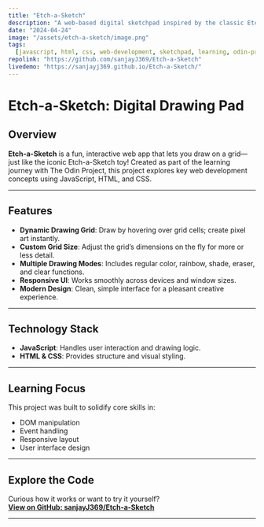 ```yaml
---
title: "Etch-a-Sketch"
description: "A web-based digital sketchpad inspired by the classic Etch-a-Sketch toy. Built as part of learning from The Odin Project."
date: "2024-04-24"
image: "/assets/etch-a-sketch/image.png"
tags:
  [javascript, html, css, web-development, sketchpad, learning, odin-project]
repolink: "https://github.com/sanjayJ369/Etch-a-Sketch"
livedemo: "https://sanjayj369.github.io/Etch-a-Sketch/"
---
```


# Etch-a-Sketch: Digital Drawing Pad

## Overview

**Etch-a-Sketch** is a fun, interactive web app that lets you draw on a grid—just like the iconic Etch-a-Sketch toy! Created as part of the learning journey with The Odin Project, this project explores key web development concepts using JavaScript, HTML, and CSS.

---

## Features

- **Dynamic Drawing Grid**: Draw by hovering over grid cells; create pixel art instantly.
- **Custom Grid Size**: Adjust the grid’s dimensions on the fly for more or less detail.
- **Multiple Drawing Modes**: Includes regular color, rainbow, shade, eraser, and clear functions.
- **Responsive UI**: Works smoothly across devices and window sizes.
- **Modern Design**: Clean, simple interface for a pleasant creative experience.

---

## Technology Stack

- **JavaScript**: Handles user interaction and drawing logic.
- **HTML & CSS**: Provides structure and visual styling.

---

## Learning Focus

This project was built to solidify core skills in:

- DOM manipulation
- Event handling
- Responsive layout
- User interface design

---

## Explore the Code

Curious how it works or want to try it yourself?  
[**View on GitHub: sanjayJ369/Etch-a-Sketch**](https://github.com/sanjayJ369/Etch-a-Sketch)

---
